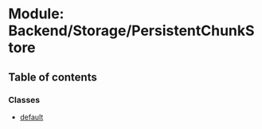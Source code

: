 # Module: Backend/Storage/PersistentChunkStore

## Table of contents

### Classes

- [default](../classes/Backend_Storage_PersistentChunkStore.default.md)
